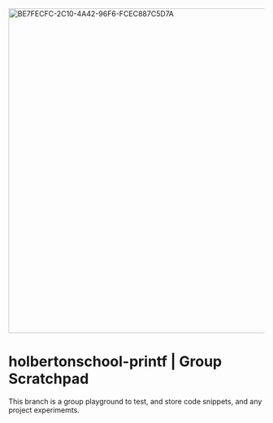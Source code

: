 <img width="640" alt="BE7FECFC-2C10-4A42-96F6-FCEC887C5D7A" src="https://github.com/manningstinson/holbertonschool-printf/assets/104523090/99d7f213-022d-41f6-b010-9455a38e9aea">

# holbertonschool-printf | Group Scratchpad
This branch is a group playground to test, and store code snippets, and any project experimemts. 
